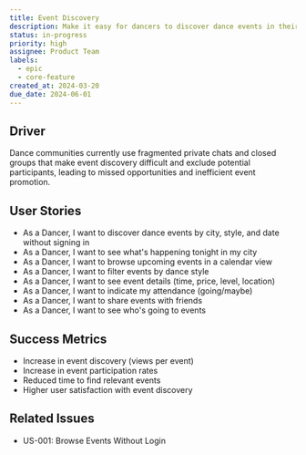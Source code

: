 ```yaml
---
title: Event Discovery
description: Make it easy for dancers to discover dance events in their city
status: in-progress
priority: high
assignee: Product Team
labels:
  - epic
  - core-feature
created_at: 2024-03-20
due_date: 2024-06-01
---
```


## Driver

Dance communities currently use fragmented private chats and closed groups that make event discovery difficult and exclude potential participants, leading to missed opportunities and inefficient event promotion.

## User Stories

- As a Dancer, I want to discover dance events by city, style, and date without signing in
- As a Dancer, I want to see what's happening tonight in my city
- As a Dancer, I want to browse upcoming events in a calendar view
- As a Dancer, I want to filter events by dance style
- As a Dancer, I want to see event details (time, price, level, location)
- As a Dancer, I want to indicate my attendance (going/maybe)
- As a Dancer, I want to share events with friends
- As a Dancer, I want to see who's going to events

## Success Metrics

- Increase in event discovery (views per event)
- Increase in event participation rates
- Reduced time to find relevant events
- Higher user satisfaction with event discovery

## Related Issues

- US-001: Browse Events Without Login
